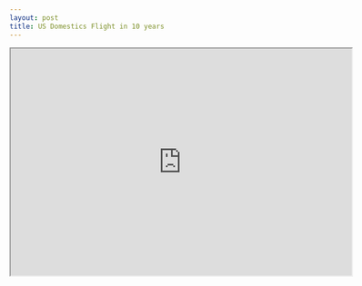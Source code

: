 ```yaml
---
layout: post
title: US Domestics Flight in 10 years
---
```


<iframe src="http://bl.ocks.org/lhduy/raw/f2ef6174923456e3a8847d168984a356/" width="600" height="400" marginwidth="0" marginheight="0" scrolling="no"></iframe>
